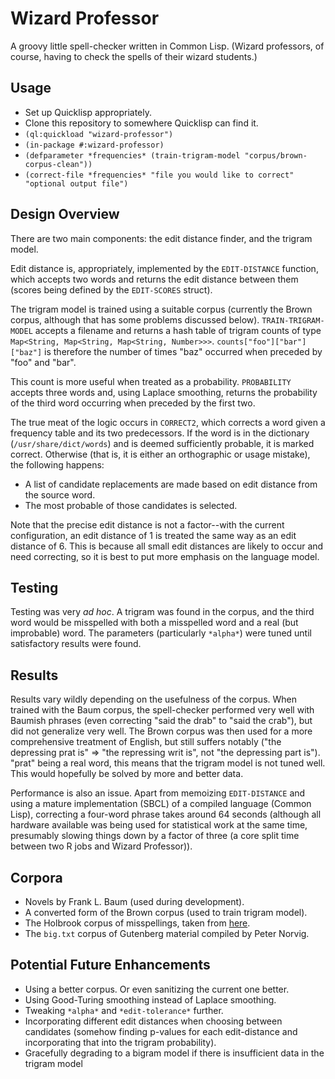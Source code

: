 # Wizard Professor
A groovy little spell-checker written in Common Lisp. (Wizard professors, of course, having to check the spells of their wizard students.)

## Usage

* Set up Quicklisp appropriately.
* Clone this repository to somewhere Quicklisp can find it.
* `(ql:quickload "wizard-professor")`
* `(in-package #:wizard-professor)`
* `(defparameter *frequencies* (train-trigram-model "corpus/brown-corpus-clean"))`
* `(correct-file *frequencies* "file you would like to correct" "optional output file")`

## Design Overview

There are two main components: the edit distance finder, and the trigram model.

Edit distance is, appropriately, implemented by the `EDIT-DISTANCE` function, which accepts two words and returns the edit distance between them (scores being defined by the `EDIT-SCORES` struct).

The trigram model is trained using a suitable corpus (currently the Brown corpus, although that has some problems discussed below). `TRAIN-TRIGRAM-MODEL` accepts a filename and returns a hash table of trigram counts of type `Map<String, Map<String, Map<String, Number>>>`. `counts["foo"]["bar"]["baz"]` is therefore the number of times "baz" occurred when preceded by "foo" and "bar".

This count is more useful when treated as a probability. `PROBABILITY` accepts three words and, using Laplace smoothing, returns the probability of the third word occurring when preceded by the first two.

The true meat of the logic occurs in `CORRECT2`, which corrects a word given a frequency table and its two predecessors. If the word is in the dictionary (`/usr/share/dict/words`) and is deemed sufficiently probable, it is marked correct. Otherwise (that is, it is either an orthographic or usage mistake), the following happens:

* A list of candidate replacements are made based on edit distance from the source word.
* The most probable of those candidates is selected.

Note that the precise edit distance is not a factor--with the current configuration, an edit distance of 1 is treated the same way as an edit distance of 6. This is because all small edit distances are likely to occur and need correcting, so it is best to put more emphasis on the language model.

## Testing

Testing was very *ad hoc*. A trigram was found in the corpus, and the third word would be misspelled with both a misspelled word and a real (but improbable) word. The parameters (particularly `*alpha*`) were tuned until satisfactory results were found.

## Results

Results vary wildly depending on the usefulness of the corpus. When trained with the Baum corpus, the spell-checker performed very well with Baumish phrases (even correcting "said the drab" to "said the crab"), but did not generalize very well. The Brown corpus was then used for a more comprehensive treatment of English, but still suffers notably ("the depressing prat is" => "the repressing writ is", not "the depressing part is"). "prat" being a real word, this means that the trigram model is not tuned well. This would hopefully be solved by more and better data.

Performance is also an issue. Apart from memoizing `EDIT-DISTANCE` and using a mature implementation (SBCL) of a compiled language (Common Lisp), correcting a four-word phrase takes around 64 seconds (although all hardware available was being used for statistical work at the same time, presumably slowing things down by a factor of three (a core split time between two R jobs and Wizard Professor)).

## Corpora

* Novels by Frank L. Baum (used during development).
* A converted form of the Brown corpus (used to train trigram model).
* The Holbrook corpus of misspellings, taken from [here](http://www.dcs.bbk.ac.uk/~ROGER/corpora.html).
* The `big.txt` corpus of Gutenberg material compiled by Peter Norvig.

## Potential Future Enhancements

* Using a better corpus. Or even sanitizing the current one better.
* Using Good-Turing smoothing instead of Laplace smoothing.
* Tweaking `*alpha*` and `*edit-tolerance*` further.
* Incorporating different edit distances when choosing between candidates (somehow finding p-values for each edit-distance and incorporating that into the trigram probability).
* Gracefully degrading to a bigram model if there is insufficient data in the trigram model
